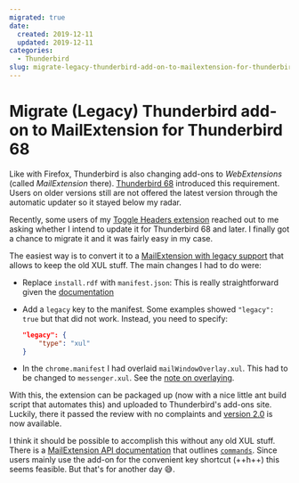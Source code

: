 ```yaml
---
migrated: true
date:
  created: 2019-12-11
  updated: 2019-12-11
categories:
  - Thunderbird
slug: migrate-legacy-thunderbird-add-on-to-mailextension-for-thunderbird-68
---
```


# Migrate (Legacy) Thunderbird add-on to MailExtension for Thunderbird 68

Like with Firefox, Thunderbird is also changing add-ons to _WebExtensions_ (called _MailExtension_ there). [Thunderbird 68](https://www.thunderbird.net/en-US/thunderbird/68.0/releasenotes/) introduced this requirement.
Users on older versions still are not offered the latest version through the automatic updater so it stayed below my radar.

Recently, some users of my [Toggle Headers extension](../2015/thunderbird-extension-toggle-headers-updated.md) reached out to me asking whether I intend to update it for Thunderbird 68 and later.
I finally got a chance to migrate it and it was fairly easy in my case.

The easiest way is to convert it to a [MailExtension with legacy support](https://developer.thunderbird.net/add-ons/tb68) that allows to keep the old XUL stuff.
The main changes I had to do were:

- Replace `install.rdf` with `manifest.json`:
    This is really straightforward given the [documentation](https://developer.thunderbird.net/add-ons/updating/historical-overview/overlays#switch-to-json-manifest)

- Add a `legacy` key to the manifest.
    Some examples showed `"legacy": true` but that did not work.
    Instead, you need to specify:

    ```json
    "legacy": {
        "type": "xul"
    }
    ```

- In the `chrome.manifest` I had overlaid `mailWindowOverlay.xul`.
    This had to be changed to `messenger.xul`.
    See the [note on overlaying](https://developer.thunderbird.net/add-ons/updating/historical-overview/overlays#notes-about-overlaying-in-general).

With this, the extension can be packaged up (now with a nice little ant build script that automates this) and uploaded to Thunderbird's add-ons site.
Luckily, there it passed the review with no complaints and [version 2.0](https://addons.thunderbird.net/en-US/thunderbird/addon/toggle-headers/versions/2.0) is now available.

I think it should be possible to accomplish this without any old XUL stuff.
There is a [MailExtension API documentation](https://webextension-api.thunderbird.net/en/stable/) that outlines [`commands`](https://webextension-api.thunderbird.net/en/stable/commands.html).
Since users mainly use the add-on for the convenient key shortcut (++h++) this seems feasible.
But that's for another day :sweat_smile:.
